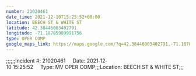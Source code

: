 ```yaml
---
number: 21020461
date_time: 2021-12-10T15:25:52+00:00
location: BEECH ST & WHITE ST
latitude: 42.38446003402791
longitude: -71.18785989991756
type: OPER COMP
google_maps_link: https://maps.google.com/?q=42.38446003402791,-71.18785989991756
---
```


;;;;;;Incident #: 21020461     Date: 2021‐12‐10 15:25:52     Type: MV OPER COMP;;;Location: BEECH ST & WHITE ST;;;
